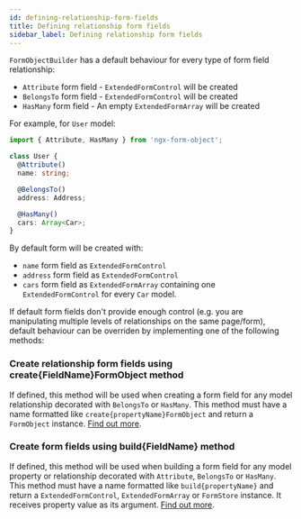 ```yaml
---
id: defining-relationship-form-fields
title: Defining relationship form fields
sidebar_label: Defining relationship form fields
---
```


`FormObjectBuilder` has a default behaviour for every type of form field relationship:

* `Attribute` form field - `ExtendedFormControl` will be created
* `BelongsTo` form field - `ExtendedFormControl` will be created
* `HasMany` form field - An empty `ExtendedFormArray` will be created

For example, for `User` model:

```ts title="user.model.ts"
import { Attribute, HasMany } from 'ngx-form-object';

class User {
  @Attribute()
  name: string;

  @BelongsTo()
  address: Address;

  @HasMany()
  cars: Array<Car>;
}
```

By default form will be created with:
- `name` form field as `ExtendedFormControl`
- `address` form field as `ExtendedFormControl`
- `cars` form field as `ExtendedFormArray` containing one `ExtendedFormControl` for every `Car` model.

If default form fields don't provide enough control (e.g. you are manipulating multiple levels of relationships on the same page/form), default behaviour can be overriden by implementing one of the following methods:

### Create relationship form fields using create{FieldName}FormObject method

If defined, this method will be used when creating a form field for any model relationship decorated with `BelongsTo` or `HasMany`.
This method must have a name formatted like `create{propertyName}FormObject` and return a `FormObject` instance. [Find out more](guides/creating-complex-forms.md#Creating-complex-relationship-structures).

### Create form fields using build{FieldName} method

If defined, this method will be used when building a form field for any model property or relationship decorated with `Attribute`, `BelongsTo` or `HasMany`.
This method must have a name formatted like `build{propertyName}` and return a `ExtendedFormControl`, `ExtendedFormArray` or `FormStore` instance. It receives property value as its argument. [Find out more](guides/creating-complex-forms.md#Creating-custom-relationship-forms).
